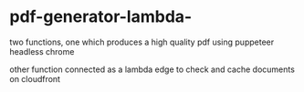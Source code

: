 # pdf-generator-lambda-
two functions, one which produces a high quality pdf using puppeteer headless chrome 

other function connected as a lambda edge to check and cache documents on cloudfront 
